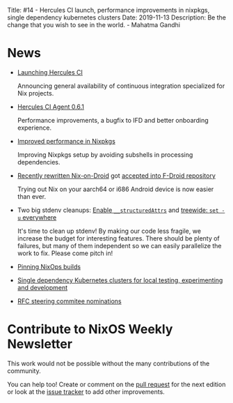 Title: #14 - Hercules CI launch, performance improvements in nixpkgs, single dependency kubernetes clusters
Date: 2019-11-13
Description: Be the change that you wish to see in the world. - Mahatma Gandhi

# News

- [Launching Hercules CI](https://blog.hercules-ci.com/2019/10/22/launching-hercules-ci/)

  Announcing general availability of continuous integration specialized for Nix projects.

- [Hercules CI Agent 0.6.1](https://blog.hercules-ci.com/2019/11/12/hercules-ci-agent-0.6.1-release/)

  Performance improvements, a bugfix to IFD and better onboarding experience.

- [Improved performance in Nixpkgs](https://matthewbauer.us/blog/avoid-subshells.html)

  Improving Nixpkgs setup by avoiding subshells in processing dependencies.

- [Recently rewritten Nix-on-Droid](https://github.com/t184256/nix-on-droid-bootstrap)
  got [accepted into F-Droid repository](https://f-droid.org/en/packages/com.termux.nix)

  Trying out Nix on your aarch64 or i686 Android device is now easier than ever.

- Two big stdenv cleanups: [Enable `__structuredAttrs`](https://github.com/NixOS/nixpkgs/pull/72074) and [treewide: `set -u` everywhere](https://github.com/NixOS/nixpkgs/pull/72347)

  It's time to clean up stdenv!
  By making our code less fragile, we increase the budget for interesting features.
  There should be plenty of failures, but many of them independent so we can easily parallelize the work to fix.
  Please come pitch in!
  
- [Pinning NixOps builds](https://jappieklooster.nl/pinning-nixops-builds.html)

- [Single dependency Kubernetes clusters for local testing, experimenting and development](https://github.com/saschagrunert/kubernix)

- [RFC steering commitee nominations](https://discourse.nixos.org/t/rfc-steering-committee-rotation-2019-20/4589/2)

# Contribute to NixOS Weekly Newsletter

This work would not be possible without the many contributions of the community.

You can help too! Create or comment on the [pull request](https://github.com/NixOS/nixos-weekly/pulls)
for the next edition or look at the
[issue tracker](https://github.com/NixOS/nixos-weekly/issues) to add other improvements.

